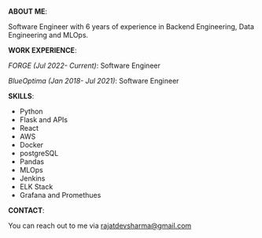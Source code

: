 **ABOUT ME**:

Software Engineer with 6 years of experience in Backend Engineering, Data Engineering and MLOps.

**WORK EXPERIENCE**:

*FORGE (Jul 2022- Current)*: Software Engineer

*BlueOptima (Jan 2018- Jul 2021)*: Software Engineer


**SKILLS**:
- Python
- Flask and APIs
- React
- AWS
- Docker
- postgreSQL
- Pandas
- MLOps 
- Jenkins
- ELK Stack
- Grafana and Promethues

**CONTACT**:

You can reach out to me via rajatdevsharma@gmail.com
